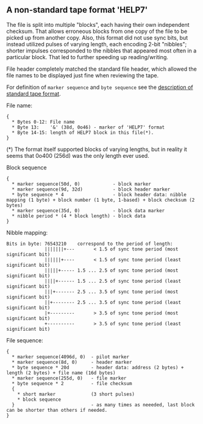 ## A non-standard tape format 'HELP7'

The file is split into multiple "blocks", each having their own independent checksum. That allows erroneous blocks from one copy of the file to be picked up from another copy. Also, this format did not use sync bits, but instead utilized pulses of varying length, each encoding 2-bit "nibbles"; shorter impulses corresponded to the nibbles that appeared most often in a particular block. That led to further speeding up reading/writing.

File header completely matched the standard file header, which allowed the file names to be displayed just fine when reviewing the tape.

For definition of `marker sequence` and `byte sequence` see the [description of standard tape format](bk_tape_format.md).

File name:
```
{
  * Bytes 0-12: File name
  * Byte 13:    '&' (38d, 0o46) - marker of 'HELP7' format
  * Byte 14-15: length of HELP7 block in this file(*).
}

```

(*) The format itself supported blocks of varying lengths, but in reality it seems that 0o400 (256d) was the only length ever used.

Block sequence
```
{
  * marker sequence(50d, 0)            - block marker
  * marker sequence(9d, 32d)           - block header marker
  * byte sequence * 4                  - block header data: nibble mapping (1 byte) + block number (1 byte, 1-based) + block checksum (2 bytes)
  * marker sequence(35d, 0)            - block data marker
  * nibble period * (4 * block length) - block data
}

```
Nibble mapping:

```
Bits in byte: 76543210    correspond to the period of length:
              |||||||+---       < 1.5 of sync tone period (most significant bit)
              ||||||+----       < 1.5 of sync tone period (least significant bit)
              |||||+----- 1.5 ... 2.5 of sync tone period (most significant bit)
              ||||+------ 1.5 ... 2.5 of sync tone period (least significant bit)
              |||+------- 2.5 ... 3.5 of sync tone period (most significant bit)
              ||+-------- 2.5 ... 3.5 of sync tone period (least significant bit)
              |+---------       > 3.5 of sync tone period (most significant bit)
              +----------       > 3.5 of sync tone period (least significant bit)
```
File sequence:
```
{
  * marker sequence(4096d, 0)  - pilot marker
  * marker sequence(8d, 0)     - header marker
  * byte sequence * 20d        - header data: address (2 bytes) + length (2 bytes) + file name (16d bytes)
  * marker sequence(255d, 0)   - file marker
  * byte sequence * 2          - file checksum
  {
    * short marker             (3 short pulses)
    * block sequence
  }                            - as many times as neeeded, last block can be shorter than others if needed.
}
```
